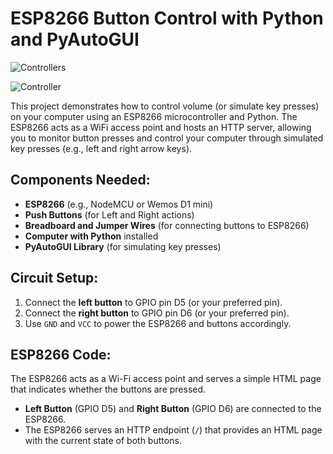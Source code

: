 # ESP8266 Button Control with Python and PyAutoGUI

![Controllers](https://github.com/user-attachments/assets/a6b46014-35b0-4a1e-85e8-8965a5d5e9cb)

![Controller](https://github.com/user-attachments/assets/8fbff93e-c186-4bae-8ae4-1ac604075769)

This project demonstrates how to control volume (or simulate key presses) on your computer using an ESP8266 microcontroller and Python. The ESP8266 acts as a WiFi access point and hosts an HTTP server, allowing you to monitor button presses and control your computer through simulated key presses (e.g., left and right arrow keys).

## Components Needed:
- **ESP8266** (e.g., NodeMCU or Wemos D1 mini)
- **Push Buttons** (for Left and Right actions)
- **Breadboard and Jumper Wires** (for connecting buttons to ESP8266)
- **Computer with Python** installed
- **PyAutoGUI Library** (for simulating key presses)

## Circuit Setup:
1. Connect the **left button** to GPIO pin D5 (or your preferred pin).
2. Connect the **right button** to GPIO pin D6 (or your preferred pin).
3. Use `GND` and `VCC` to power the ESP8266 and buttons accordingly.

## ESP8266 Code:
The ESP8266 acts as a Wi-Fi access point and serves a simple HTML page that indicates whether the buttons are pressed.

- **Left Button** (GPIO D5) and **Right Button** (GPIO D6) are connected to the ESP8266.
- The ESP8266 serves an HTTP endpoint (`/`) that provides an HTML page with the current state of both buttons.

